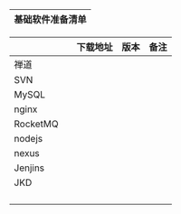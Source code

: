 | 基础软件准备清单 |
| :---: |


|  |  | 下载地址 | 版本 | 备注 |
| :--- | :--- | :--- | :--- | :--- |
| 禅道 |  |  |  |  |
| SVN |  |  |  |  |
| MySQL |  |  |  |  |
| nginx |  |  |  |  |
| RocketMQ |  |  |  |  |
| nodejs |  |  |  |  |
| nexus |  |  |  |  |
| Jenjins |  |  |  |  |
| JKD |  |  |  |  |
|  |  |  |  |  |
|  |  |  |  |  |
|  |  |  |  |  |
|  |  |  |  |  |



